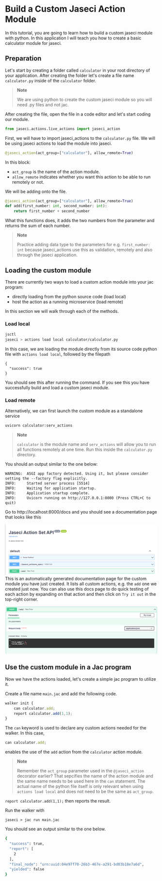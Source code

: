 # Build a Custom Jaseci Action Module

In this tutorial, you are going to learn how to build a custom jaseci module with python. In this application I will teach you how to create a basic calculator module for jaseci.

## Preparation
Let's start by creating a folder called `calculator` in your root directory of your application. After creating the folder let's create a file name `calculator.py` inside of the `calculator` folder.

> **Note**
>
> We are using python to create the custom jaseci module so you will need .py files and not jac.

After creating the file, open the file in a code editor and let's start coding our module.

```py
from jaseci.actions.live_actions import jaseci_action
```
First, we will have to import jaseci_actions to the `calculator.py` file. We will be using jaseci actions to load the module into jaseci.

```py
@jaseci_action(act_group=["calculator"], allow_remote=True)
```
In this block:
- `act_group` is the name of the action module.
- `allow_remote` indicates whether you want this action to be able to run remotely or not.


We will be adding onto the file.
```py
@jaseci_action(act_group=["calculator"], allow_remote=True)
def add(first_number: int, second_number: int):
    return first_number + second_number
```

What this functions does, it adds the two numbers from the parameter and returns the sum of each number.

> **Note**
>
> Practice adding data type to the parameters for e.g. `first_number: int` because jaseci_actions use this as validation, remotely and also through the jaseci application.

## Loading the custom module
There are currently two ways to load a custom action module into your jac program:
* directly loading from the python source code (load local)
* host the action as a running microservice (load remote)

In this section we will walk through each of the methods.
### Load local
```bash
jsctl
jaseci > actions load local calculator/calculator.py
```
In this case, we are loading the module directly from its source code python file with `actions load local`, followed by the filepath

```
{
  "success": true
}
```
You should see this after running the command. If you see this you have successfully build and load a custom  jaseci module.


### Load remote
Alternatively, we can first launch the custom module as a standalone service
```bash
uvicorn calculator:serv_actions
```

> **Note**
>
> `calculator` is the module name and `serv_actions` will allow you to run all functions remotely at one time. Run this inside the `calculator.py` directory.

You should an output similar to the one below:
```
WARNING:  ASGI app factory detected. Using it, but please consider setting the --factory flag explicitly.
INFO:     Started server process [5514]
INFO:     Waiting for application startup.
INFO:     Application startup complete.
INFO:     Uvicorn running on http://127.0.0.1:8000 (Press CTRL+C to quit)
```

Go to http://localhost:8000/docs and you should see a documentation page that looks like this

![](swagger_docs_example.png)
This is an automatically generated documentation page for the custom module you have just created.
It lists all custom actions, e.g. the `add` one we created just now.
You can also use this docs page to do quick testing of each action by expanding on that action and then click on `Try it out` in the top-right corner.

![](swagger_docs_try_it_out.png)

## Use the custom module in a Jac program
Now we have the actions loaded, let's create a simple jac program to utilize it.

Create a file name `main.jac` and add the following code.

```js
walker init {
    can calculator.add;
    report calculator.add(1,1);
}
```
The `can` keyword is used to declare any custom actions needed for the walker. In this case,
``` js
can calculator.add;
```
enables the use of the `add` action from the `calculator` action module.

> **Note**
>
> Remember the `act_group` parameter used in the `@jaseci_action` decorator earlier? That sepcifies the name of the action module and the same name needs to be used here in the `can` statement. The actual name of the python file itself is only relevant when using `actions load local` and does not need to be the same as `act_group`.

`report calculator.add(1,1);` then reports the result.

Run the walker with
```
jaseci > jac run main.jac
```
You should see an output similar to the one below.
```bash
{
  "success": true,
  "report": [
    2
  ],
  "final_node": "urn:uuid:04e97f70-26b3-467e-a291-bd03b18e7a6d",
  "yielded": false
}
```